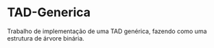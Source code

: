 # TAD-Generica
Trabalho de implementação de uma TAD genérica, fazendo como uma estrutura de árvore binária.

